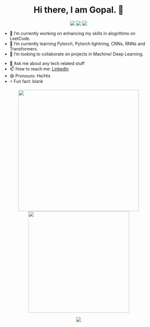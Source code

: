 <p> 
  <h1 align="center">Hi there, I am Gopal. 👋</h1> 
  <p align="center">
    <img src="https://badges.pufler.dev/visits/Gopal-Dahale/Gopal-Dahale"/>
    <img src="https://badges.pufler.dev/repos/Gopal-Dahale"/>
    <img src="https://badges.pufler.dev/commits/monthly/Gopal-Dahale" />
  </p> 
</p>

- 🔭 I’m currently working on enhancing my skills in alogrithms on LeetCode.
- 🌱 I’m currently learning Pytorch, Pytorch lightning, CNNs, RNNs and Transformers.
- 👯 I’m looking to collaborate on projects in Machine/ Deep Learning.
<!-- - 🤔 I’m looking for help with Dynamic Coloring problem (Fixed Parameter Tractable) -->
- 💬 Ask me about any tech related stuff
- 📫 How to reach me: [LinkedIn](https://www.linkedin.com/in/gopal-ramesh-dahale-7a3087198/)
- 😄 Pronouns: He/His
- ⚡ Fun fact: blank

<!-- <h1 align="center"> Hi there, I am Gopal. 👋 </h1> -->
<!-- <p align="center">
  <img src="https://badges.pufler.dev/visits/Gopal-Dahale/Gopal-Dahale"/>
  <img src="https://badges.pufler.dev/repos/Gopal-Dahale"/>
  <img src="https://badges.pufler.dev/commits/monthly/Gopal-Dahale" />
</p> -->
<!--
**Gopal-Dahale/Gopal-Dahale** is a ✨ _special_ ✨ repository because its `README.md` (this file) appears on your GitHub profile.

Here are some ideas to get you started:
-->

<!-- - 🔭 I’m currently working on enhancing my skills in alogrithms on LeetCode.
- 🌱 I’m currently learning ReactJs, Axios, Firebase & REST APIs.
- 👯 I’m looking to collaborate on projects in Machine/ Deep Learning.
- 🤔 I’m looking for help with Dynamic Coloring problem (Fixed Parameter Tractable)
- 💬 Ask me about any tech related stuff
- 📫 How to reach me: [LinkedIn](https://www.linkedin.com/in/gopal-ramesh-dahale-7a3087198/)
- 😄 Pronouns: He/His
- ⚡ Fun fact: blank
 -->

<p align = "center">
  <img width=400 src = "https://github-readme-stats.vercel.app/api?username=Gopal-Dahale&&show_icons=true&title_color=ffffff&icon_color=bb2acf&text_color=daf7dc&bg_color=151515&">
  <img width=335 src = "https://github-readme-stats.vercel.app/api/top-langs/?username=Gopal-Dahale&&show_icons=true&title_color=ffffff&icon_color=bb2acf&text_color=daf7dc&bg_color=151515&layout=compact">
</p>

<p align = "center">
 <img  src="https://github-readme-streak-stats.herokuapp.com/?user=Gopal-Dahale&show_icons=true&locale=en&layout=compact&theme=dark&line_height=0" />
</p> 
